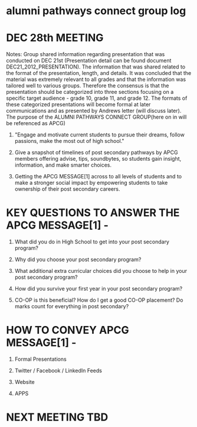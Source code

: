 alumni pathways connect group log
======

DEC 28th MEETING
======

Notes: Group shared information regarding presentation that was conducted on DEC 21st (Presentation detail can be found
document DEC21_2012_PRESENTATION).  The information that was shared related to the format of the presentation, length, and details.  It was concluded that the material was extremely relevant to all grades and that the information was tailored well to various groups.  Therefore the consensus is that the presentation should be categorized into three sections focusing on a specific target audience - grade 10, grade 11, and grade 12.  The formats of these categorized presentations will become formal at later communications and as presented by Andrews letter (will discuss later).  The purpose of the ALUMNI PATHWAYS CONNECT GROUP(here on in will be referenced as APCG)

1) "Engage and motivate current students to pursue their dreams, follow passions, make the most out of high school."

2) Give a snapshot of timelines of post secondary pathways by APCG members offering advise, tips, soundbytes, so students
gain insight, information, and make smarter choices.

3) Getting the APCG MESSAGE[1] across to all levels of students and to make a stronger social impact by empowering students
to take ownership of their post secondary careers.

KEY QUESTIONS TO ANSWER THE APCG MESSAGE[1] - 
======

1) What did you do in High School to get into your post secondary program?

2) Why did you choose your post secondary program?

3) What additional extra curricular choices did you choose to help in your post secondary program?

4) How did you survive your first year in your post secondary program?

5) CO-OP is this beneficial? How do I get a good CO-OP placement? Do marks count for everything in post secondary?


HOW TO CONVEY APCG MESSAGE[1] - 
======

1) Formal Presentations

2) Twitter / Facebook / LinkedIn Feeds

3) Website

4) APPS

NEXT MEETING TBD
======
